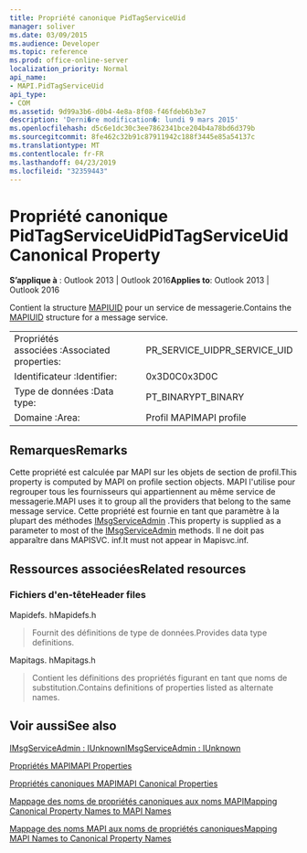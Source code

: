 ```yaml
---
title: Propriété canonique PidTagServiceUid
manager: soliver
ms.date: 03/09/2015
ms.audience: Developer
ms.topic: reference
ms.prod: office-online-server
localization_priority: Normal
api_name:
- MAPI.PidTagServiceUid
api_type:
- COM
ms.assetid: 9d99a3b6-d0b4-4e8a-8f08-f46fdeb6b3e7
description: 'Derni�re modification�: lundi 9 mars 2015'
ms.openlocfilehash: d5c6e1dc30c3ee7862341bce204b4a78bd6d379b
ms.sourcegitcommit: 8fe462c32b91c87911942c188f3445e85a54137c
ms.translationtype: MT
ms.contentlocale: fr-FR
ms.lasthandoff: 04/23/2019
ms.locfileid: "32359443"
---
```

# <a name="pidtagserviceuid-canonical-property"></a><span data-ttu-id="63c6b-103">Propriété canonique PidTagServiceUid</span><span class="sxs-lookup"><span data-stu-id="63c6b-103">PidTagServiceUid Canonical Property</span></span>

  
  
<span data-ttu-id="63c6b-104">**S’applique à** : Outlook 2013 | Outlook 2016</span><span class="sxs-lookup"><span data-stu-id="63c6b-104">**Applies to**: Outlook 2013 | Outlook 2016</span></span> 
  
<span data-ttu-id="63c6b-105">Contient la structure [MAPIUID](mapiuid.md) pour un service de messagerie.</span><span class="sxs-lookup"><span data-stu-id="63c6b-105">Contains the [MAPIUID](mapiuid.md) structure for a message service.</span></span> 
  
|||
|:-----|:-----|
|<span data-ttu-id="63c6b-106">Propriétés associées :</span><span class="sxs-lookup"><span data-stu-id="63c6b-106">Associated properties:</span></span>  <br/> |<span data-ttu-id="63c6b-107">PR_SERVICE_UID</span><span class="sxs-lookup"><span data-stu-id="63c6b-107">PR_SERVICE_UID</span></span>  <br/> |
|<span data-ttu-id="63c6b-108">Identificateur :</span><span class="sxs-lookup"><span data-stu-id="63c6b-108">Identifier:</span></span>  <br/> |<span data-ttu-id="63c6b-109">0x3D0C</span><span class="sxs-lookup"><span data-stu-id="63c6b-109">0x3D0C</span></span>  <br/> |
|<span data-ttu-id="63c6b-110">Type de données :</span><span class="sxs-lookup"><span data-stu-id="63c6b-110">Data type:</span></span>  <br/> |<span data-ttu-id="63c6b-111">PT_BINARY</span><span class="sxs-lookup"><span data-stu-id="63c6b-111">PT_BINARY</span></span>  <br/> |
|<span data-ttu-id="63c6b-112">Domaine :</span><span class="sxs-lookup"><span data-stu-id="63c6b-112">Area:</span></span>  <br/> |<span data-ttu-id="63c6b-113">Profil MAPI</span><span class="sxs-lookup"><span data-stu-id="63c6b-113">MAPI profile</span></span>  <br/> |
   
## <a name="remarks"></a><span data-ttu-id="63c6b-114">Remarques</span><span class="sxs-lookup"><span data-stu-id="63c6b-114">Remarks</span></span>

<span data-ttu-id="63c6b-115">Cette propriété est calculée par MAPI sur les objets de section de profil.</span><span class="sxs-lookup"><span data-stu-id="63c6b-115">This property is computed by MAPI on profile section objects.</span></span> <span data-ttu-id="63c6b-116">MAPI l'utilise pour regrouper tous les fournisseurs qui appartiennent au même service de messagerie.</span><span class="sxs-lookup"><span data-stu-id="63c6b-116">MAPI uses it to group all the providers that belong to the same message service.</span></span> <span data-ttu-id="63c6b-117">Cette propriété est fournie en tant que paramètre à la plupart des méthodes [IMsgServiceAdmin](imsgserviceadminiunknown.md) .</span><span class="sxs-lookup"><span data-stu-id="63c6b-117">This property is supplied as a parameter to most of the [IMsgServiceAdmin](imsgserviceadminiunknown.md) methods.</span></span> <span data-ttu-id="63c6b-118">Il ne doit pas apparaître dans MAPISVC. inf.</span><span class="sxs-lookup"><span data-stu-id="63c6b-118">It must not appear in Mapisvc.inf.</span></span> 
  
## <a name="related-resources"></a><span data-ttu-id="63c6b-119">Ressources associées</span><span class="sxs-lookup"><span data-stu-id="63c6b-119">Related resources</span></span>

### <a name="header-files"></a><span data-ttu-id="63c6b-120">Fichiers d'en-tête</span><span class="sxs-lookup"><span data-stu-id="63c6b-120">Header files</span></span>

<span data-ttu-id="63c6b-121">Mapidefs. h</span><span class="sxs-lookup"><span data-stu-id="63c6b-121">Mapidefs.h</span></span>
  
> <span data-ttu-id="63c6b-122">Fournit des définitions de type de données.</span><span class="sxs-lookup"><span data-stu-id="63c6b-122">Provides data type definitions.</span></span>
    
<span data-ttu-id="63c6b-123">Mapitags. h</span><span class="sxs-lookup"><span data-stu-id="63c6b-123">Mapitags.h</span></span>
  
> <span data-ttu-id="63c6b-124">Contient les définitions des propriétés figurant en tant que noms de substitution.</span><span class="sxs-lookup"><span data-stu-id="63c6b-124">Contains definitions of properties listed as alternate names.</span></span>
    
## <a name="see-also"></a><span data-ttu-id="63c6b-125">Voir aussi</span><span class="sxs-lookup"><span data-stu-id="63c6b-125">See also</span></span>



[<span data-ttu-id="63c6b-126">IMsgServiceAdmin : IUnknown</span><span class="sxs-lookup"><span data-stu-id="63c6b-126">IMsgServiceAdmin : IUnknown</span></span>](imsgserviceadminiunknown.md)


[<span data-ttu-id="63c6b-127">Propriétés MAPI</span><span class="sxs-lookup"><span data-stu-id="63c6b-127">MAPI Properties</span></span>](mapi-properties.md)
  
[<span data-ttu-id="63c6b-128">Propriétés canoniques MAPI</span><span class="sxs-lookup"><span data-stu-id="63c6b-128">MAPI Canonical Properties</span></span>](mapi-canonical-properties.md)
  
[<span data-ttu-id="63c6b-129">Mappage des noms de propriétés canoniques aux noms MAPI</span><span class="sxs-lookup"><span data-stu-id="63c6b-129">Mapping Canonical Property Names to MAPI Names</span></span>](mapping-canonical-property-names-to-mapi-names.md)
  
[<span data-ttu-id="63c6b-130">Mappage des noms MAPI aux noms de propriétés canoniques</span><span class="sxs-lookup"><span data-stu-id="63c6b-130">Mapping MAPI Names to Canonical Property Names</span></span>](mapping-mapi-names-to-canonical-property-names.md)

